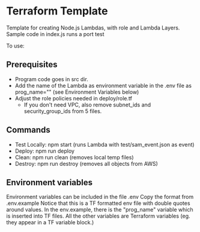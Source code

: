 # Terraform Template
Template for creating Node.js Lambdas, with role and Lambda Layers.
Sample code in index.js runs a port test

To use:
## Prerequisites
- Program code goes in src dir.
- Add the name of the Lambda as environment variable in the .env file as prog_name="" (see Environment Variables below)
- Adjust the role policies needed in deploy/role.tf
  - If you don't need VPC, also remove subnet_ids and security_group_ids from 5 files.

## Commands
- Test Locally: npm start (runs Lambda with test/sam_event.json as event)
- Deploy: npm run deploy
- Clean: npm run clean (removes local temp files)
- Destroy: npm run destroy (removes all objects from AWS)

## Environment variables
Environment variables can be included in the file .env
Copy the format from .env.example
Notice that this is a TF formatted env file with double quotes around values.
In the env.example, there is the "prog_name" variable which is inserted into TF files.
All the other variables are Terraform variables (eg. they appear in a TF variable block.)
